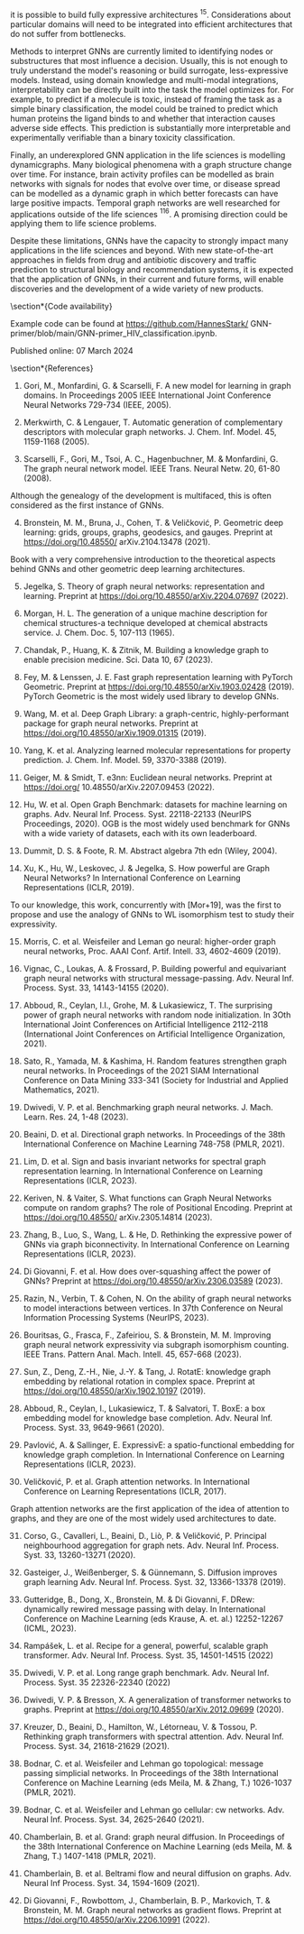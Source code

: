 it is possible to build fully expressive architectures ${ }^{15}$. Considerations about particular domains will need to be integrated into efficient architectures that do not suffer from bottlenecks.

Methods to interpret GNNs are currently limited to identifying nodes or substructures that most influence a decision. Usually, this is not enough to truly understand the model's reasoning or build surrogate, less-expressive models. Instead, using domain knowledge and multi-modal integrations, interpretability can be directly built into the task the model optimizes for. For example, to predict if a molecule is toxic, instead of framing the task as a simple binary classification, the model could be trained to predict which human proteins the ligand binds to and whether that interaction causes adverse side effects. This prediction is substantially more interpretable and experimentally verifiable than a binary toxicity classification.

Finally, an underexplored GNN application in the life sciences is modelling dynamicgraphs. Many biological phenomena with a graph structure change over time. For instance, brain activity profiles can be modelled as brain networks with signals for nodes that evolve over time, or disease spread can be modelled as a dynamic graph in which better forecasts can have large positive impacts. Temporal graph networks are well researched for applications outside of the life sciences ${ }^{116}$. A promising direction could be applying them to life science problems.

Despite these limitations, GNNs have the capacity to strongly impact many applications in the life sciences and beyond. With new state-of-the-art approaches in fields from drug and antibiotic discovery and traffic prediction to structural biology and recommendation systems, it is expected that the application of GNNs, in their current and future forms, will enable discoveries and the development of a wide variety of new products.

\section*{Code availability}

Example code can be found at https://github.com/HannesStark/ GNN-primer/blob/main/GNN-primer_HIV_classification.ipynb.

Published online: 07 March 2024

\section*{References}

1. Gori, M., Monfardini, G. \& Scarselli, F. A new model for learning in graph domains. In Proceedings 2005 IEEE International Joint Conference Neural Networks 729-734 (IEEE, 2005).

2. Merkwirth, C. \& Lengauer, T. Automatic generation of complementary descriptors with molecular graph networks. J. Chem. Inf. Model. 45, 1159-1168 (2005).

3. Scarselli, F., Gori, M., Tsoi, A. C., Hagenbuchner, M. \& Monfardini, G. The graph neural network model. IEEE Trans. Neural Netw. 20, 61-80 (2008).

Although the genealogy of the development is multifaced, this is often considered as the first instance of GNNs.

4. Bronstein, M. M., Bruna, J., Cohen, T. \& Veličković, P. Geometric deep learning: grids, groups, graphs, geodesics, and gauges. Preprint at https://doi.org/10.48550/ arXiv.2104.13478 (2021).

Book with a very comprehensive introduction to the theoretical aspects behind GNNs and other geometric deep learning architectures.

5. Jegelka, S. Theory of graph neural networks: representation and learning. Preprint at https://doi.org/10.48550/arXiv.2204.07697 (2022).

6. Morgan, H. L. The generation of a unique machine description for chemical structures-a technique developed at chemical abstracts service. J. Chem. Doc. 5, 107-113 (1965).

7. Chandak, P., Huang, K. \& Zitnik, M. Building a knowledge graph to enable precision medicine. Sci. Data 10, 67 (2023).

8. Fey, M. \& Lenssen, J. E. Fast graph representation learning with PyTorch Geometric. Preprint at https://doi.org/10.48550/arXiv.1903.02428 (2019). PyTorch Geometric is the most widely used library to develop GNNs.

9. Wang, M. et al. Deep Graph Library: a graph-centric, highly-performant package for graph neural networks. Preprint at https://doi.org/10.48550/arXiv.1909.01315 (2019).

10. Yang, K. et al. Analyzing learned molecular representations for property prediction. J. Chem. Inf. Model. 59, 3370-3388 (2019).

11. Geiger, M. \& Smidt, T. e3nn: Euclidean neural networks. Preprint at https://doi.org/ 10.48550/arXiv.2207.09453 (2022).
12. Hu, W. et al. Open Graph Benchmark: datasets for machine learning on graphs. Adv. Neural Inf. Process. Syst. 22118-22133 (NeurIPS Proceedings, 2020). OGB is the most widely used benchmark for GNNs with a wide variety of datasets, each with its own leaderboard.

13. Dummit, D. S. \& Foote, R. M. Abstract algebra 7th edn (Wiley, 2004).

14. Xu, K., Hu, W., Leskovec, J. \& Jegelka, S. How powerful are Graph Neural Networks? In International Conference on Learning Representations (ICLR, 2019).

To our knowledge, this work, concurrently with [Mor+19], was the first to propose and use the analogy of GNNs to WL isomorphism test to study their expressivity.

15. Morris, C. et al. Weisfeiler and Leman go neural: higher-order graph neural networks, Proc. AAAI Conf. Artif. Intell. 33, 4602-4609 (2019).

16. Vignac, C., Loukas, A. \& Frossard, P. Building powerful and equivariant graph neural networks with structural message-passing. Adv. Neural Inf. Process. Syst. 33, 14143-14155 (2020).

17. Abboud, R., Ceylan, I.I., Grohe, M. \& Lukasiewicz, T. The surprising power of graph neural networks with random node initialization. In 3Oth International Joint Conferences on Artificial Intelligence 2112-2118 (International Joint Conferences on Artificial Intelligence Organization, 2021).

18. Sato, R., Yamada, M. \& Kashima, H. Random features strengthen graph neural networks. In Proceedings of the 2021 SIAM International Conference on Data Mining 333-341 (Society for Industrial and Applied Mathematics, 2021).

19. Dwivedi, V. P. et al. Benchmarking graph neural networks. J. Mach. Learn. Res. 24, 1-48 (2023).

20. Beaini, D. et al. Directional graph networks. In Proceedings of the 38th International Conference on Machine Learning 748-758 (PMLR, 2021).

21. Lim, D. et al. Sign and basis invariant networks for spectral graph representation learning. In International Conference on Learning Representations (ICLR, 2O23).

22. Keriven, N. \& Vaiter, S. What functions can Graph Neural Networks compute on random graphs? The role of Positional Encoding. Preprint at https://doi.org/10.48550/ arXiv.2305.14814 (2023).

23. Zhang, B., Luo, S., Wang, L. \& He, D. Rethinking the expressive power of GNNs via graph biconnectivity. In International Conference on Learning Representations (ICLR, 2023).

24. Di Giovanni, F. et al. How does over-squashing affect the power of GNNs? Preprint at https://doi.org/10.48550/arXiv.2306.03589 (2023).

25. Razin, N., Verbin, T. \& Cohen, N. On the ability of graph neural networks to model interactions between vertices. In 37th Conference on Neural Information Processing Systems (NeurIPS, 2023).

26. Bouritsas, G., Frasca, F., Zafeiriou, S. \& Bronstein, M. M. Improving graph neural network expressivity via subgraph isomorphism counting. IEEE Trans. Pattern Anal. Mach. Intell. 45, 657-668 (2023).

27. Sun, Z., Deng, Z.-H., Nie, J.-Y. \& Tang, J. RotatE: knowledge graph embedding by relational rotation in complex space. Preprint at https://doi.org/10.48550/arXiv.1902.10197 (2019).

28. Abboud, R., Ceylan, I., Lukasiewicz, T. \& Salvatori, T. BoxE: a box embedding model for knowledge base completion. Adv. Neural Inf. Process. Syst. 33, 9649-9661 (2020).

29. Pavlović, A. \& Sallinger, E. ExpressivE: a spatio-functional embedding for knowledge graph completion. In International Conference on Learning Representations (ICLR, 2023).

30. Veličković, P. et al. Graph attention networks. In International Conference on Learning Representations (ICLR, 2017).

Graph attention networks are the first application of the idea of attention to graphs, and they are one of the most widely used architectures to date.

31. Corso, G., Cavalleri, L., Beaini, D., Liò, P. \& Veličković, P. Principal neighbourhood aggregation for graph nets. Adv. Neural Inf. Process. Syst. 33, 13260-13271 (2020).

32. Gasteiger, J., Weißenberger, S. \& Günnemann, S. Diffusion improves graph learning Adv. Neural Inf. Process. Syst. 32, 13366-13378 (2019).

33. Gutteridge, B., Dong, X., Bronstein, M. \& Di Giovanni, F. DRew: dynamically rewired message passing with delay. In International Conference on Machine Learning (eds Krause, A. et. al.) 12252-12267 (ICML, 2O23).

34. Rampášek, L. et al. Recipe for a general, powerful, scalable graph transformer. Adv. Neural Inf. Process. Syst. 35, 14501-14515 (2022)

35. Dwivedi, V. P. et al. Long range graph benchmark. Adv. Neural Inf. Process. Syst. 35 22326-22340 (2022)

36. Dwivedi, V. P. \& Bresson, X. A generalization of transformer networks to graphs. Preprint at https://doi.org/10.48550/arXiv.2012.09699 (2020).

37. Kreuzer, D., Beaini, D., Hamilton, W., Létorneau, V. \& Tossou, P. Rethinking graph transformers with spectral attention. Adv. Neural Inf. Process. Syst. 34, 21618-21629 (2O21).

38. Bodnar, C. et al. Weisfeiler and Lehman go topological: message passing simplicial networks. In Proceedings of the 38th International Conference on Machine Learning (eds Meila, M. \& Zhang, T.) 1026-1037 (PMLR, 2021).

39. Bodnar, C. et al. Weisfeiler and Lehman go cellular: cw networks. Adv. Neural Inf. Process. Syst. 34, 2625-2640 (2021).

40. Chamberlain, B. et al. Grand: graph neural diffusion. In Proceedings of the 38th International Conference on Machine Learning (eds Meila, M. \& Zhang, T.) 1407-1418 (PMLR, 2021).

41. Chamberlain, B. et al. Beltrami flow and neural diffusion on graphs. Adv. Neural Inf Process. Syst. 34, 1594-1609 (2021).

42. Di Giovanni, F., Rowbottom, J., Chamberlain, B. P., Markovich, T. \& Bronstein, M. M. Graph neural networks as gradient flows. Preprint at https://doi.org/10.48550/arXiv.2206.10991 (2022).